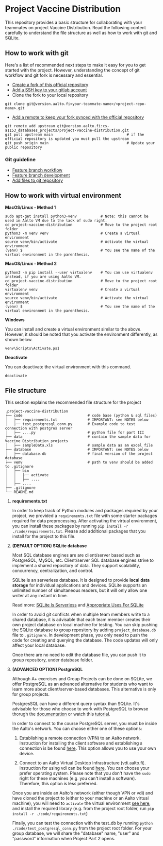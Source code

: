 # Project Vaccine Distribution
This repository provides a basic structure for collaborating with your teammates on project Vaccine Distribution. Read the following content carefully to understand the file structure as well as how to work with git and SQLite. 

## How to work with git

Here's a list of recommended next steps to make it easy for you to get started with the project. However, understanding the concept of git workflow and git fork is necessary and essential. 

-   [Create a fork of this official repository](https://docs.gitlab.com/ee/user/project/repository/forking_workflow.html#creating-a-fork)
-   [Add a SSH key to your gitlab account](https://docs.gitlab.com/ee/user/ssh.html#add-an-ssh-key-to-your-gitlab-account)
-   Clone the fork to your local repository
```
git clone git@version.aalto.fi<your-teammate-name>/<project-repo-name>.git
```
-   [Add a remote to keep your fork synced with the official repository](https://docs.gitlab.com/ee/user/project/repository/forking_workflow.html#repository-mirroring)
```
git remote add upstream git@version.aalto.fi:cs-a1153_databases_projects/project-vaccine-distribution.git
git pull upstream main                                  # if the official repository is updated you must pull the upstream
git push origin main                                    # Update your public repository
```

### Git guideline
-   [Feature branch workflow](https://docs.gitlab.com/ee/gitlab-basics/feature_branch_workflow.html)
-   [Feature branch development](https://docs.gitlab.com/ee/topics/git/feature_branch_development.html)
-   [Add files to git repository](https://docs.gitlab.com/ee/gitlab-basics/add-file.html#add-a-file-using-the-command-line)


## How to work with virtual environment
**MacOS/Linux - Method 1**
```
sudo apt-get install python3-venv           # Note: this cannot be used in Aalto VM due to the lack of sudo right. 
cd project-vaccine-distribution             # Move to the project root folder
python3 -m venv venv                        # Create a virtual environment 
source venv/bin/activate                    # Activate the virtual environment
(venv) $                                    # You see the name of the virtual environment in the parenthesis.
```

**MacOS/Linux - Method 2**
```
python3 -m pip install --user virtualenv    # You can use virtualenv instead, if you are using Aalto VM.
cd project-vaccine-distribution             # Move to the project root folder
virtualenv venv                             # Create a virtual environment 
source venv/bin/activate                    # Activate the virtual environment
(venv) $                                    # You see the name of the virtual environment in the parenthesis.

```
**Windows**

You can install and create a virtual environment similar to the above. However, it should be noted that you activate the environment differently, as shown below. 
```
venv\Scripts\Activate.ps1
```
**Deactivate**  

You can deactivate the virtual environment with this command.
```
deactivate
```

## File structure
This section explains the recommended file structure for the project

    .project-vaccine-distribution
    ├── code                              # code base (python & sql files)
    │   ├── requirements.txt              # IMPORTANT: see NOTES below
    │   ├── test_postgresql_conn.py       # Example code to test connection with postgres server
    │   ├── ....py                        # python file for part III
    ├── data                              # contain the sample data for Vaccine Distribution projects
    │   ├── sampleData.xls                # sample data as an excel file
    ├── database                          # IMPORTANT: see NOTES below
    │   ├── database.db                   # final version of the project database
    ├── venv                              # path to venv should be added to .gitignore
    │   ├── bin
    │   │   ├── activate
    │   │   ├── ....
    │   ├── ....
    ├── .gitignore
    └── README.md

1. **requirements.txt**

    In order to keep track of Python modules and packages required by your project, we provided a ```requirements.txt``` file with some starter packages required for data preprocessing. After activating the virtual environment, you can install these packages by running ```pip install -r ./code/requirements.txt```. Please add additional packages that you install for the project to this file. 

2. **(DEFAULT OPTION) SQLite database**

    Most SQL database engines are are client/server based such as PostgreSQL, MySQL, etc. Client/server SQL database engines strive to implement a shared repository of data. They support scalability, concurrency, centralization, and control. 
    
    SQLite is an serverless database. It is designed to provide **local data storage** for individual applications and devices. SQLite supports an unlimited number of simultaneous readers, but it will only allow one writer at any instant in time.
    
    Read more: [SQLite Is Serverless](https://sqlite.org/serverless.html) and [Appropriate Uses For SQLite](https://www.sqlite.org/whentouse.html)

    In order to avoid git conflicts when multiple team members write to a shared database, it is advisable that each team member creates their own project database on local machine for testing. You can skip pushing the SQLite database to group repository by adding ```project_database.db``` file to ```.gitignore```. In development phase, you only need to push the code for creating and querying the database. The code updates will only affect your local database.

    Once there are no need to edit the database file, you can push it to group repository, under database folder. 
    
3. **(ADVANCED OPTION) PostgreSQL**

    Although A+ exercises and Group Projects can be done on SQLite, we offer PostgreSQL as an advanced alternative for students who want to learn more about client/server-based databases. This alternative is only for group projects. 
    
    PostgresSQL can have a different query syntax than SQLite. It's advisable for those who choose to work with PostgreSQL to browse thorugh the [documentation](https://www.postgresql.org/docs/) or watch this [tutorial](https://www.youtube.com/watch?v=qw--VYLpxG4). 
    
    In order to connect to the course PostgreSQL server, you must be inside the Aalto's network. You can choose either one of these options:

    1. Establishing a remote connection (VPN) to an Aalto network. Instruction for installing the client software and establishing a connection is be found [here](https://www.aalto.fi/en/services/establishing-a-remote-connection-vpn-to-an-aalto-network?check_logged_in=1#6-remote-connection-to-students--and-employees--own-devices). This option allows you to use your own device. 

    2. Connect to an Aalto Virtual Desktop Infrastructure (vdi.aalto.fi). Instruction for using vdi can be found [here](https://www.aalto.fi/en/services/vdiaaltofi-how-to-use-aalto-virtual-desktop-infrastructure). You can choose your prefer operating system. Please note that you don't have the ```sudo``` right for these machines (e.g. you can't install a software). Therefore, this option is less preferred. 

    Once you are inside an Aalto's network (either though VPN or vdi) and have cloned the project to (either to your machine or an Aalto virtual machine), you will need to ```activate``` the virtual environment [see here](#how-to-work-with-virtual-environment), and install the required library (e.g. from the project root folder, run ```pip install -r ./code/requirements.txt```)

    Finally, you can test the connection with the test_db by running ```python ./code/test_postgresql_conn.py``` from the project root folder. For your group database, we will share the "database" name, "user" and "password" information when Project Part 2 opens. 


